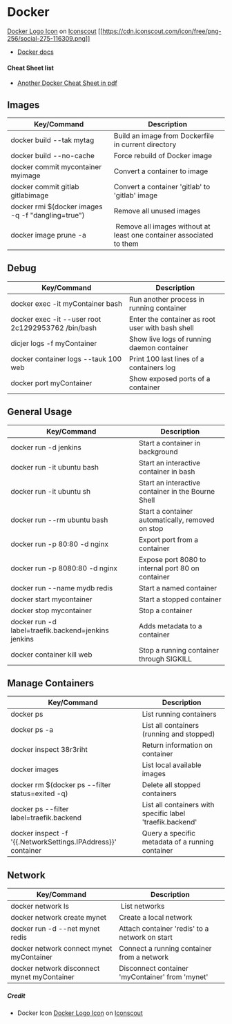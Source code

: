 # Docker
<a href="https://iconscout.com/icons/social" target="_blank">Docker Logo Icon</a> on <a href="https://iconscout.com">Iconscout</a>
[[https://cdn.iconscout.com/icon/free/png-256/social-275-116309.png]]


- [Docker docs](https://docs.docker.com/engine/reference/commandline/dockerd/)

#### Cheat Sheet list
- [Another Docker Cheat Sheet in pdf](https://www.docker.com/sites/default/files/d8/2019-09/docker-cheat-sheet.pdf)

## Images
| Key/Command | Description |
| ----------- | ----------- |
| docker build --tak mytag | Build an image from Dockerfile in current directory |
| docker build --no-cache | Force rebuild of Docker image |
| docker commit mycontainer myimage | Convert a container to image |
| docker commit gitlab gitlabimage | Convert a container 'gitlab' to 'gitlab' image |
| docker rmi $(docker images -q -f "dangling=true") | Remove all unused images|
| docker image prune -a | Remove all images without at least one container associated to them |

## Debug
| Key/Command | Description |
| ----------- | ----------- |
| docker exec -it myContainer bash | Run another process in running container |
| docker exec -it --user root 2c1292953762 /bin/bash | Enter the container as root user with bash shell |
| dicjer logs -f myContainer | Show live logs of running daemon container |
| docker container logs --tauk 100 web | Print 100 last lines of a containers log |
| docker port myContainer | Show exposed ports of a container |

## General Usage
| Key/Command | Description |
| ----------- | ----------- |
| docker run -d jenkins | Start a container in background |
| docker run -it ubuntu bash | Start an interactive container in bash |
| docker run -it ubuntu sh | Start an interactive container in the Bourne Shell |
| docker run --rm ubuntu bash | Start a container automatically, removed on stop |
| docker run -p 80:80 -d nginx | Export port from a container |
| docker run -p 8080:80 -d nginx | Expose port 8080 to internal port 80 on container |
| docker run --name mydb redis |Start a named container |
| docker start mycontainer | Start a stopped container |
| docker stop mycontainer | Stop a container |
| docker run -d label=traefik.backend=jenkins jenkins | Adds metadata to a container |
| docker container kill web | Stop a running container through SIGKILL |

## Manage Containers
| Key/Command | Description |
| ----------- | ----------- |
| docker ps | List running containers |
| docker ps -a | List all containers (running and stopped) |
| docker inspect 38r3riht | Return information on container |
| docker images | List local available images |
| docker rm $(docker ps --filter status=exited -q) | Delete all stopped containers |
| docker ps --filter label=traefik.backend | List all containers with specific label 'traefik.backend' |
| docker inspect -f '{{.NetworkSettings.IPAddress}}' container | Query a specific metadata of a running container |

## Network
| Key/Command | Description |
| ----------- | ----------- |
| docker network ls | List networks |
| docker network create mynet | Create a local network |
| docker run -d --net mynet redis | Attach container 'redis' to a network on start |
| docker network connect mynet myContainer | Connect a running container from a network |
| docker network disconnect mynet myContainer | Disconnect container 'myContainer' from 'mynet' |


##### Credit
- Docker Icon <a href="https://iconscout.com/icons/social" target="_blank">Docker Logo Icon</a> on <a href="https://iconscout.com">Iconscout</a>

